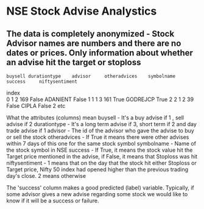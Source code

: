 # NSE Stock Advise Analystics

## The data is completely anonymized - Stock Advisor names are numbers and there are no dates or prices. Only information about whether an advise hit the target or stoploss

 	buysell durationtype 	advisor 	otheradvices 	symbolname 	success 	niftysentiment
index 								
0 	1 	  2               169 	          False 	 ADANIENT 	 False 	         1
1 	1 	  3 	          161 	          True 	         GODREJCP 	 True 	         2
2 	1 	  2 	          39 	          False 	 CIPLA 	         False 	         2
   etc
   
What the attributes (columns) mean
  buysell - It's a buy advise if 1 , sell advise if 2
  durationtype - It's a long term advise if 3, short term if 2 and day trade advise if 1
  advisor - The id of the advisor who gave the advise to buy or sell the stock
  otheradvices - If True it means there were other advises within 7 days of this one for the same stock symbol
  symbolname - Name of the stock symbol in NSE
  success - If True, it means the stock value hit the Target price mentioned in the advise, if False, it means that Stoploss was hit
  niftysentiment - 1 means that on the day that the stock hit either Stoploss or Target price, Nifty 50 index had opened higher than the previous trading day's close. 2 means otherwise
  
The 'success' column makes a good predicted (label) variable. Typically, if some advisor gives a new advise regarding some stock we would like to know if it will be a success or failure.





